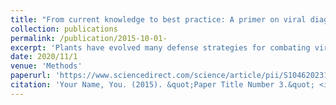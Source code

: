 ```yaml
---
title: "From current knowledge to best practice: A primer on viral diagnostics using deep sequencing of virus-derived small interfering RNAs (vsiRNAs) in infected plants"
collection: publications
permalink: /publication/2015-10-01-
excerpt: 'Plants have evolved many defense strategies for combating viral infections. One major surveillance strategy adopted by them is manipulating viral sequences to generate distinct small RNA products via Dicer-like enzymes (DCL), and thereby restricting virus multiplication through the RNA interference (RNAi) mechanism. The power of high-throughput sequencing technologies, with diverse computational tools to handle small RNA sequencing (sRNA-Seq) data, bestows unprecedented opportunities to answer fundamental questions in plant virology. Here, we present some basic concepts of virus-derived, small interfering RNA (vsiRNA) biogenesis in plants, optimization strategies, caveats, and best practices for efficient discovery and diagnosis of known as well as novel plant viruses/viroids using deep sequencing of small RNA (sRNA) pools.'
date: 2020/11/1
venue: 'Methods'
paperurl: 'https://www.sciencedirect.com/science/article/pii/S1046202319301744'
citation: 'Your Name, You. (2015). &quot;Paper Title Number 3.&quot; <i>Journal 1</i>. 1(3).'
---
```

